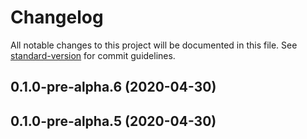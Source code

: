 # Changelog

All notable changes to this project will be documented in this file. See [standard-version](https://github.com/conventional-changelog/standard-version) for commit guidelines.

## 0.1.0-pre-alpha.6 (2020-04-30)

## 0.1.0-pre-alpha.5 (2020-04-30)
